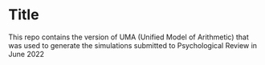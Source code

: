 # Title

This repo contains the version of UMA (Unified Model of Arithmetic) that was used to generate the simulations submitted to Psychological Review in June 2022
